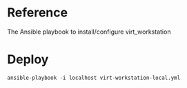 # Reference
The Ansible playbook to install/configure virt_workstation

# Deploy
```
ansible-playbook -i localhost virt-workstation-local.yml 
``` 
